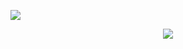
![](https://komarev.com/ghpvc/?username=vampaku&color=lightgrey)

<p align="center">
<img src="![9DEB759D-59C8-4A80-8BAC-6DF5622F33F1](https://github.com/vampaku/vampaku/assets/139192960/9223e1ca-7f1d-4063-a115-866b0f7a39a5)"/>
</p>
